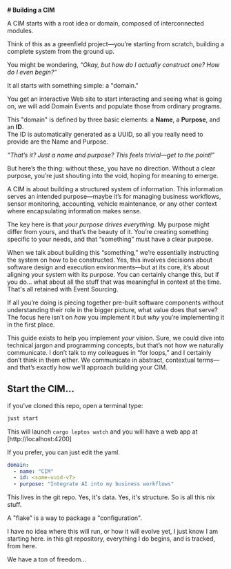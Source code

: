 **# Building a CIM**

A CIM starts with a root idea or domain, composed of interconnected modules.

Think of this as a greenfield project—you’re starting from scratch, building a complete system from the ground up.

You might be wondering, *“Okay, but how do I actually construct one? How do I even begin?”*

It all starts with something simple: a "domain."

You get an interactive Web site to start interacting and seeing what is going on, we will add Domain Events and populate those from ordinary programs.

This "domain" is defined by three basic elements: a **Name**, a **Purpose**, and an **ID**.  
The ID is automatically generated as a UUID, so all you really need to provide are the Name and Purpose.

*“That’s it? Just a name and purpose? This feels trivial—get to the point!”*

But here’s the thing: without these, you have no direction. Without a clear purpose, you’re just shouting into the void, hoping for meaning to emerge.

A CIM is about building a structured system of information. This information serves an intended purpose—maybe it’s for managing business workflows, sensor monitoring, accounting, vehicle maintenance, or any other context where encapsulating information makes sense.

The key here is that *your purpose drives everything*. My purpose might differ from yours, and that’s the beauty of it. You’re creating something specific to your needs, and that “something” must have a clear purpose.

When we talk about building this “something,” we’re essentially instructing the system on how to be constructed. Yes, this involves decisions about software design and execution environments—but at its core, it’s about aligning your system with its purpose. You can certainly change this, but if you do... what about all the stuff that was meaningful in context at the time. That's all retained with Event Sourcing.

If all you’re doing is piecing together pre-built software components without understanding their role in the bigger picture, what value does that serve? The focus here isn’t on *how* you implement it but *why* you’re implementing it in the first place.

This guide exists to help you implement *your* vision. Sure, we could dive into technical jargon and programming concepts, but that’s not how we naturally communicate. I don’t talk to my colleagues in “for loops,” and I certainly don’t think in them either. We communicate in abstract, contextual terms—and that’s exactly how we’ll approach building your CIM.

## Start the CIM...
if you've cloned this repo, open a terminal type:

```bash
just start
```
This will launch ```cargo leptos watch```
and you will have a web app at [http://localhost:4200]

If you prefer, you can just edit the yaml.

```yaml
domain:
  - name: "CIM"
  - id: <some-uuid-v7>
  - purpose: "Integrate AI into my business workflows"
```

This lives in the git repo. Yes, it's data. Yes, it's structure. So is all this nix stuff. 

A "flake" is a way to package a "configuration".

I have no idea where this will run, or how it will evolve yet, I just know I am starting here. in this git repository, everything I do begins, and is tracked, from here.

We have a ton of freedom...